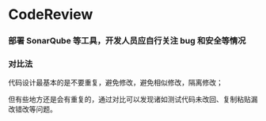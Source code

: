 # CodeReview

### 部署 SonarQube 等工具，开发人员应自行关注 bug 和安全等情况

### 对比法

代码设计最基本的是不要重复，避免修改，避免相似修改，隔离修改；

但有些地方还是会有重复的，通过对比可以发现诸如测试代码未改回、复制粘贴漏改错改等问题。
